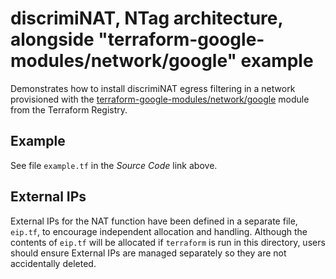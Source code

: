 # discrimiNAT, NTag architecture, alongside "terraform-google-modules/network/google" example

Demonstrates how to install discrimiNAT egress filtering in a network provisioned with the [terraform-google-modules/network/google](https://registry.terraform.io/modules/terraform-google-modules/network/google) module from the Terraform Registry.

## Example

See file `example.tf` in the _Source Code_ link above.

## External IPs

External IPs for the NAT function have been defined in a separate file, `eip.tf`, to encourage independent allocation and handling. Although the contents of `eip.tf` will be allocated if `terraform` is run in this directory, users should ensure External IPs are managed separately so they are not accidentally deleted.
